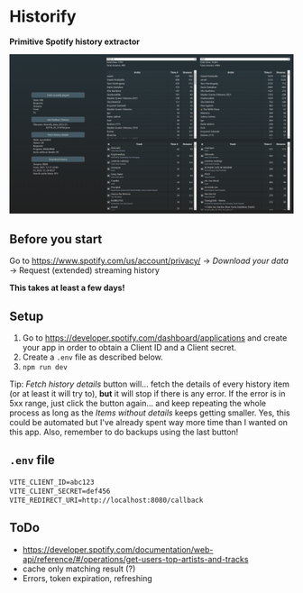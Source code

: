 # Historify

**Primitive Spotify history extractor**

![demo.png](./demo.png)

## Before you start

Go to https://www.spotify.com/us/account/privacy/ -> _Download your data_ -> Request (extended) streaming history

**This takes at least a few days!**

## Setup

1. Go to https://developer.spotify.com/dashboard/applications and create your app in order to obtain a Client ID and a Client secret.
2. Create a `.env` file as described below.
3. `npm run dev`

Tip: _Fetch history details_ button will... fetch the details of every history item (or at least it will try to), **but** it will stop if there is any error. If the error is in 5xx range, just click the button again... and keep repeating the whole process as long as the _Items without details_ keeps getting smaller. Yes, this could be automated but I've already spent way more time than I wanted on this app. Also, remember to do backups using the last button!

## `.env` file

```
VITE_CLIENT_ID=abc123
VITE_CLIENT_SECRET=def456
VITE_REDIRECT_URI=http://localhost:8080/callback
```

## ToDo

- https://developer.spotify.com/documentation/web-api/reference/#/operations/get-users-top-artists-and-tracks
- cache only matching result (?)
- Errors, token expiration, refreshing
